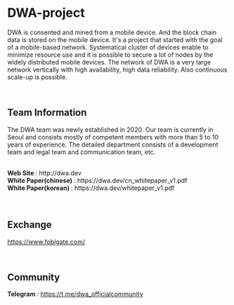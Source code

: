 # DWA-project

DWA is consented and mined from a mobile device. And the block chain data is stored on the mobile device.
It's a project that started with the goal of a mobile-based network.
Systematical cluster of devices enable to minimize resource use and it is possible to secure a lot of nodes by the widely distributed mobile devices.
The network of DWA is a very large network vertically with high availability, high data reliability. Also continuous scale-up is possible.

<br>

## Team Information

The DWA team was newly established in 2020.
Our team is currently in Seoul and consists mostly of competent members with more than 5 to 10 years of experience.
The detailed department consists of a development team and legal team and communication team, etc.

<br>
<b> Web Site </b> : http://dwa.dev <br/>
<b> White Paper(chinese) </b> : https://dwa.dev/cn_whitepaper_v1.pdf<br/>
<b> White Paper(korean) </b> : https://dwa.dev/whitepaper_v1.pdf

<br>
<br>
<br>

## Exchange
https://www.foblgate.com/

<br>

## Community
<b> Telegram </b> : https://t.me/dwa_officialcommunity